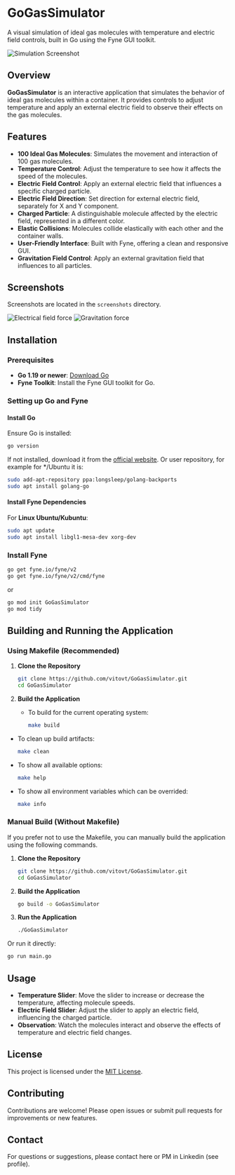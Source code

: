# GoGasSimulator

A visual simulation of ideal gas molecules with temperature and electric field controls, built in Go using the Fyne GUI toolkit.

![Simulation Screenshot](screenshots/GoGasSimulator.png)

## Overview

**GoGasSimulator** is an interactive application that simulates the behavior of ideal gas molecules within a container. It provides controls to adjust temperature and apply an external electric field to observe their effects on the gas molecules.

## Features

- **100 Ideal Gas Molecules**: Simulates the movement and interaction of 100 gas molecules.
- **Temperature Control**: Adjust the temperature to see how it affects the speed of the molecules.
- **Electric Field Control**: Apply an external electric field that influences a specific charged particle.
- **Electric Field Direction**: Set direction for external electric field, separately for X and Y component.
- **Charged Particle**: A distinguishable molecule affected by the electric field, represented in a different color.
- **Elastic Collisions**: Molecules collide elastically with each other and the container walls.
- **User-Friendly Interface**: Built with Fyne, offering a clean and responsive GUI.
- **Gravitation Field Control**: Apply an external gravitation field that influences to all particles.

## Screenshots

Screenshots are located in the `screenshots` directory.

![Electrical field force](screenshots/ElectricField.png)
![Gravitation force](screenshots/Gravity.png)

## Installation

### Prerequisites

- **Go 1.19 or newer**: [Download Go](https://golang.org/dl/)
- **Fyne Toolkit**: Install the Fyne GUI toolkit for Go.

### Setting up Go and Fyne

#### Install Go

Ensure Go is installed:

```bash
go version
```

If not installed, download it from the [official website](https://golang.org/dl/).
Or user repository, for example for */Ubuntu it is:

```bash
sudo add-apt-repository ppa:longsleep/golang-backports
sudo apt install golang-go
```

#### Install Fyne Dependencies

For **Linux Ubuntu/Kubuntu**:

```bash
sudo apt update
sudo apt install libgl1-mesa-dev xorg-dev
```

### Install Fyne

```bash
go get fyne.io/fyne/v2
go get fyne.io/fyne/v2/cmd/fyne
```

or

```bash
go mod init GoGasSimulator
go mod tidy
```


## Building and Running the Application

### Using Makefile (Recommended)

1. **Clone the Repository**
   ```bash
   git clone https://github.com/vitovt/GoGasSimulator.git
   cd GoGasSimulator
   ```

2. **Build the Application**
   - To build for the current operating system:
     ```bash
     make build
     ```
  - To clean up build artifacts:
     ```bash
     make clean
     ```
   - To show all available options:
     ```bash
     make help
     ```
   - To show all environment variables which can be overrided:
     ```bash
     make info
     ```
 
### Manual Build (Without Makefile)

If you prefer not to use the Makefile, you can manually build the application using the following commands.

1. **Clone the Repository**
   ```bash
   git clone https://github.com/vitovt/GoGasSimulator.git
   cd GoGasSimulator
   ```

2. **Build the Application**
   ```bash
   go build -o GoGasSimulator
   ```

3. **Run the Application**
   ```bash
   ./GoGasSimulator
   ```

Or run it directly:

```bash
go run main.go
```

## Usage

- **Temperature Slider**: Move the slider to increase or decrease the temperature, affecting molecule speeds.
- **Electric Field Slider**: Adjust the slider to apply an electric field, influencing the charged particle.
- **Observation**: Watch the molecules interact and observe the effects of temperature and electric field changes.

## License

This project is licensed under the [MIT License](LICENSE).

## Contributing

Contributions are welcome! Please open issues or submit pull requests for improvements or new features.

## Contact

For questions or suggestions, please contact here or PM in Linkedin (see profile).

